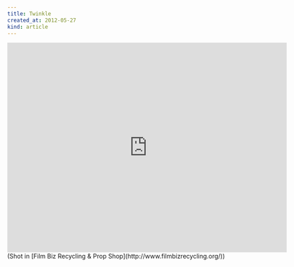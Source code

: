 ```yaml
---
title: Twinkle
created_at: 2012-05-27
kind: article
---
```


<iframe frameborder="0" scrolling="no" width="640" height="480" src="http://api.smugmug.com/services/embed/1887408870_8tGSBx6?width=640&height=480"></iframe>
(Shot in [Film Biz Recycling & Prop Shop](http://www.filmbizrecycling.org/))

